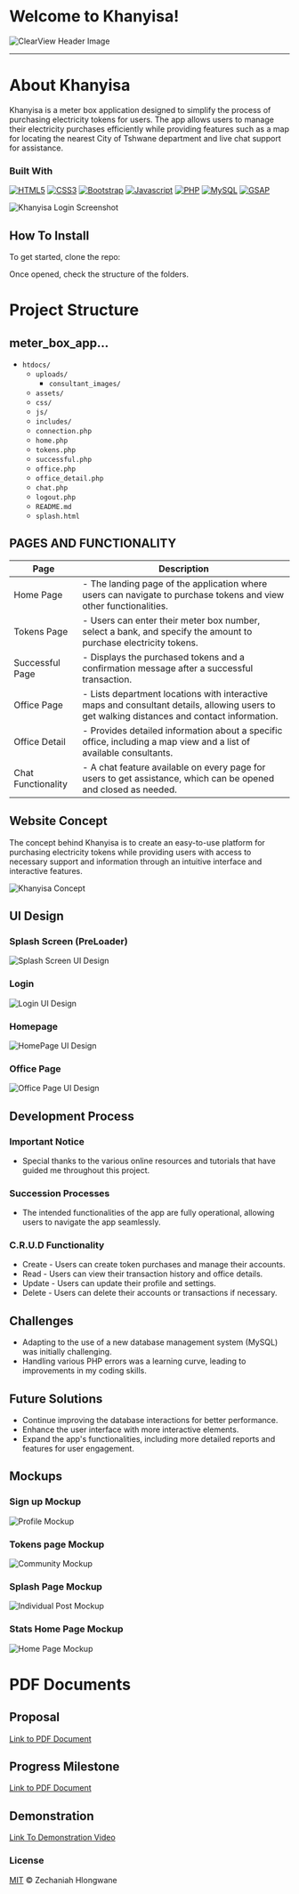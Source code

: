 # Welcome to Khanyisa!

![ClearView Header Image](./pics/huis.png)

---

# About Khanyisa

Khanyisa is a meter box application designed to simplify the process of purchasing electricity tokens for users. The app allows users to manage their electricity purchases efficiently while providing features such as a map for locating the nearest City of Tshwane department and live chat support for assistance.

### Built With

[![HTML5](https://img.shields.io/badge/HTML5-E34F26?style=for-the-badge&logo=html5&logoColor=white)](https://www.w3.org/html/)
[![CSS3](https://img.shields.io/badge/CSS3-1572B6?style=for-the-badge&logo=css3&logoColor=white)](https://www.w3.org/Style/CSS/Overview.en.html)
[![Bootstrap](https://img.shields.io/badge/Bootstrap-563D7C?style=for-the-badge&logo=bootstrap&logoColor=white)](https://getbootstrap.com/)
[![Javascript](https://img.shields.io/badge/JavaScript-323330?style=for-the-badge&logo=javascript&logoColor=F7DF1E)](https://www.javascript.com/)
[![PHP](https://img.shields.io/badge/PHP-8.0-777BB4?style=for-the-badge&logo=php&logoColor=white)](https://www.php.net/)
[![MySQL](https://img.shields.io/badge/MySQL-005C84?style=for-the-badge&logo=mysql&logoColor=white)](https://www.mysql.com/)
[![GSAP](https://img.shields.io/badge/GSAP-88CCFF?style=for-the-badge&logo=gsap&logoColor=black)](https://greensock.com/gsap/)

![Khanyisa Login Screenshot](./pics/login.png)

## How To Install

To get started, clone the repo:

Once opened, check the structure of the folders.

# Project Structure

## meter_box_app...

- `htdocs/`
  - `uploads/`
    - `consultant_images/`
  - `assets/`
  - `css/`
  - `js/`
  - `includes/`
  - `connection.php`
  - `home.php`
  - `tokens.php`
  - `successful.php`
  - `office.php`
  - `office_detail.php`
  - `chat.php`
  - `logout.php`
  - `README.md`
  - `splash.html`

## PAGES AND FUNCTIONALITY

| Page               | Description                                                                                                                                 |
| ------------------ | ------------------------------------------------------------------------------------------------------------------------------------------- |
| Home Page          | - The landing page of the application where users can navigate to purchase tokens and view other functionalities.                           |
| Tokens Page        | - Users can enter their meter box number, select a bank, and specify the amount to purchase electricity tokens.                             |
| Successful Page    | - Displays the purchased tokens and a confirmation message after a successful transaction.                                                  |
| Office Page        | - Lists department locations with interactive maps and consultant details, allowing users to get walking distances and contact information. |
| Office Detail      | - Provides detailed information about a specific office, including a map view and a list of available consultants.                          |
| Chat Functionality | - A chat feature available on every page for users to get assistance, which can be opened and closed as needed.                             |

## Website Concept

The concept behind Khanyisa is to create an easy-to-use platform for purchasing electricity tokens while providing users with access to necessary support and information through an intuitive interface and interactive features.

![Khanyisa Concept](./pics/Offices.png)

## UI Design

### Splash Screen (PreLoader)

![Splash Screen UI Design](./pics/loader.png)

### Login

![Login UI Design](./pics/login.png)

### Homepage

![HomePage UI Design](./pics/home.png)

### Office Page

![Office Page UI Design](./pics/consult.png)

## Development Process

### Important Notice

- Special thanks to the various online resources and tutorials that have guided me throughout this project.

### Succession Processes

- The intended functionalities of the app are fully operational, allowing users to navigate the app seamlessly.

### C.R.U.D Functionality

- Create - Users can create token purchases and manage their accounts.
- Read - Users can view their transaction history and office details.
- Update - Users can update their profile and settings.
- Delete - Users can delete their accounts or transactions if necessary.

## Challenges

- Adapting to the use of a new database management system (MySQL) was initially challenging.
- Handling various PHP errors was a learning curve, leading to improvements in my coding skills.

## Future Solutions

- Continue improving the database interactions for better performance.
- Enhance the user interface with more interactive elements.
- Expand the app's functionalities, including more detailed reports and features for user engagement.

## Mockups

### Sign up Mockup

![Profile Mockup](./pics/Msignup.png)

### Tokens page Mockup

![Community Mockup](./pics/Mtokens.png)

### Splash Page Mockup

![Individual Post Mockup](./pics/Mloader.jpg)

### Stats Home Page Mockup

![Home Page Mockup](./pics/stats.png)

# PDF Documents

## Proposal

[Link to PDF Document](<./pdf/Lebogang%20Hlongwane%20231214%20DV200%20_%20Proposal%20%20(1).pdf>)

## Progress Milestone

[Link to PDF Document](<./pdf/Lebogang%20Hlongwane%20231214%20DV200%20Progress%20Check%20(1).pdf>)

## Demonstration

[Link To Demonstration Video](https://youtu.be/NmKVbCycch8)

### License

[MIT](LICENSE) © Zechaniah Hlongwane
